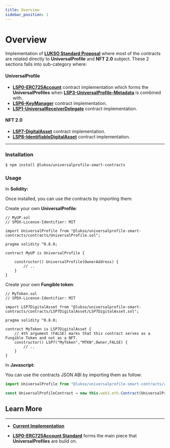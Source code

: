```yaml
---
title: Overview
sidebar_position: 1
---
```


# **Overview**

Implementation of **[LUKSO Standard Proposal](../standards/introduction.md)** where most of the contracts are related directly to **UniversalProfile** and **NFT 2.0** subject. These 2 sections falls into sub-category where:

#### **UniversalProfile**

- **[LSP0-ERC725Account](./erc725-account)** contract implementation which forms the **UniversalProfiles** when **[LSP3-UniversalProfile-Metadata](https://github.com/lukso-network/LIPs/blob/main/LSPs/LSP-3-UniversalProfile-Metadata.md)** is combined with.
- **[LSP6-KeyManager](./key-manager.md)** contract implementation.
- **[LSP1-UniversalReceiverDelegate](./universal-receiver-delegate.md)** contract implementation.

#### **NFT 2.0**

- **[LSP7-DigitalAsset](./digital-asset.md)** contract implementation.
- **[LSP8-IdentifiableDigitalAsset](./identifiable-digital-asset.md)** contract implementation.


-------------------------------------------------------------------------------------------------

### **Installation**

```bash
$ npm install @lukso/universalprofile-smart-contracts 
```

### **Usage**


In **Solidity:**

Once installed, you can use the contracts by importing them:

Create your own **UniversalProfile**:

```solidity
// MyUP.sol 
// SPDX-License-Identifier: MIT

import UniversalProfile from "@lukso/universalprofile-smart-contracts/contracts/UniversalProfile.sol";

pragma solidity ^0.8.0;

contract MyUP is UniversalProfile {

    constructor() UniversalProfile(OwnerAddress) {
        // ..
    }
}

```

Create your own **Fungible token**:

```solidity
// MyToken.sol 
// SPDX-License-Identifier: MIT

import LSP7DigitalAsset from "@lukso/universalprofile-smart-contracts/contracts/LSP7DigitalAsset/LSP7DigitalAsset.sol";

pragma solidity ^0.8.0;

contract MyToken is LSP7DigitalAsset {
    // 4th argument (FALSE) marks that this contract serves as a Fungible Token and not as a NFT.
    constructor() LSP7("MyToken","MTKN",Owner,FALSE) {
        // ..
    }
}

```

In **Javascript:**

You can use the contracts JSON ABI by importing them as follow:

```js
import UniversalProfile from "@lukso/universalprofile-smart-contracts/artifacts/UniversalProfile.json";

const UniversalProfileContract = new this.web3.eth.Contract(UniversalProfile.abi, "", defaultOptions);
```


## **Learn More**

-------------------------------------------------------------------------------------------------------------

- **[Current Implementation](https://github.com/lukso-network/lsp-universalprofile-smart-contracts)**

- **[LSP0-ERC725Account Standard](https://github.com/lukso-network/LIPs/blob/main/LSPs/LSP-0-ERC725Account.md)** forms the main piece that **UniversalProfiles** are build on.